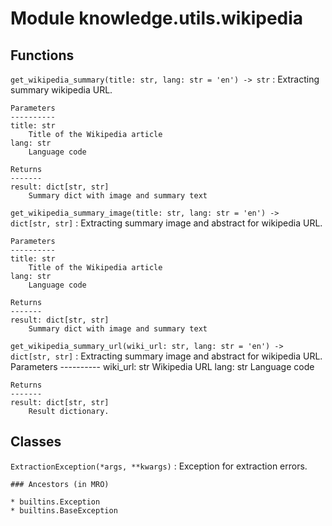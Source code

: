 Module knowledge.utils.wikipedia
================================

Functions
---------

    
`get_wikipedia_summary(title: str, lang: str = 'en') ‑> str`
:   Extracting summary wikipedia URL.
    
    Parameters
    ----------
    title: str
        Title of the Wikipedia article
    lang: str
        Language code
    
    Returns
    -------
    result: dict[str, str]
        Summary dict with image and summary text

    
`get_wikipedia_summary_image(title: str, lang: str = 'en') ‑> dict[str, str]`
:   Extracting summary image and abstract for wikipedia URL.
    
    Parameters
    ----------
    title: str
        Title of the Wikipedia article
    lang: str
        Language code
    
    Returns
    -------
    result: dict[str, str]
        Summary dict with image and summary text

    
`get_wikipedia_summary_url(wiki_url: str, lang: str = 'en') ‑> dict[str, str]`
:   Extracting summary image and abstract for wikipedia URL.
    Parameters
    ----------
    wiki_url: str
        Wikipedia URL
    lang: str
        Language code
    
    Returns
    -------
    result: dict[str, str]
        Result dictionary.

Classes
-------

`ExtractionException(*args, **kwargs)`
:   Exception for extraction errors.

    ### Ancestors (in MRO)

    * builtins.Exception
    * builtins.BaseException